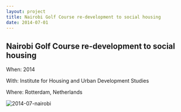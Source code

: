 ```yaml
---
layout: project
title: Nairobi Golf Course re-development to social housing
date: 2014-07-01
---
```


## Nairobi Golf Course re-development to social housing

When: 2014

With: Institute for Housing and Urban Development Studies

Where: Rotterdam, Netherlands

![2014-07-nairobi](https://res.cloudinary.com/dxbk4zeyc/image/upload/v1691313908/Projects%20-%20Github%20pages/2014-07-nairobi.png)



